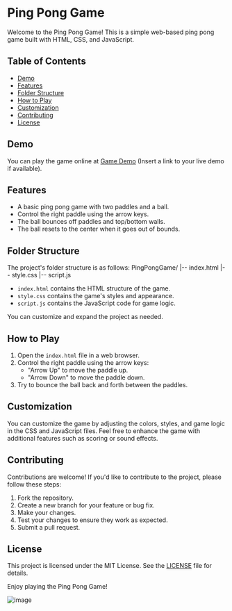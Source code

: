 # Ping Pong Game

Welcome to the Ping Pong Game! This is a simple web-based ping pong game built with HTML, CSS, and JavaScript.

## Table of Contents

- [Demo](#demo)
- [Features](#features)
- [Folder Structure](#folder-structure)
- [How to Play](#how-to-play)
- [Customization](#customization)
- [Contributing](#contributing)
- [License](#license)

## Demo

You can play the game online at [Game Demo](#) (Insert a link to your live demo if available).

## Features

- A basic ping pong game with two paddles and a ball.
- Control the right paddle using the arrow keys.
- The ball bounces off paddles and top/bottom walls.
- The ball resets to the center when it goes out of bounds.

## Folder Structure

The project's folder structure is as follows:
PingPongGame/
|-- index.html
|-- style.css
|-- script.js


- `index.html` contains the HTML structure of the game.
- `style.css` contains the game's styles and appearance.
- `script.js` contains the JavaScript code for game logic.

You can customize and expand the project as needed.

## How to Play

1. Open the `index.html` file in a web browser.
2. Control the right paddle using the arrow keys:
   - "Arrow Up" to move the paddle up.
   - "Arrow Down" to move the paddle down.
3. Try to bounce the ball back and forth between the paddles.

## Customization

You can customize the game by adjusting the colors, styles, and game logic in the CSS and JavaScript files. Feel free to enhance the game with additional features such as scoring or sound effects.

## Contributing

Contributions are welcome! If you'd like to contribute to the project, please follow these steps:

1. Fork the repository.
2. Create a new branch for your feature or bug fix.
3. Make your changes.
4. Test your changes to ensure they work as expected.
5. Submit a pull request.

## License

This project is licensed under the MIT License. See the [LICENSE](LICENSE) file for details.

Enjoy playing the Ping Pong Game!

![image](https://github.com/AshwiniBagade31/Ping-Pong-Game/assets/138771268/b08dda99-ad8f-435f-931f-27d3d15445bf)

